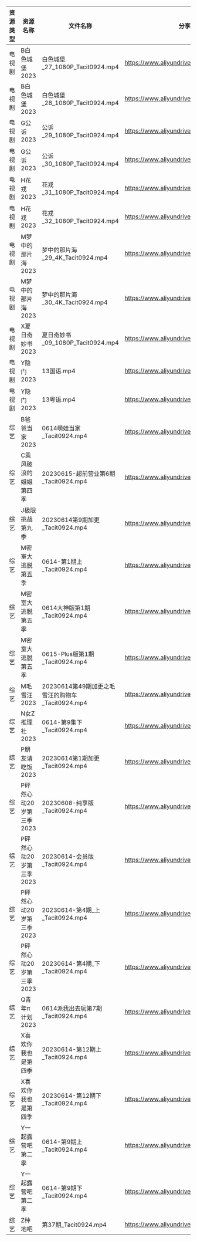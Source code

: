 | 资源类型 | 资源名称            | 文件名称                                 | 分享链接                                      | 更新时间       |
| ---- | --------------- | ------------------------------------ | ----------------------------------------- | ---------- |
| 电视剧  | B白色城堡2023       | 白色城堡_27_1080P_Tacit0924.mp4          | https://www.aliyundrive.com/s/RaWxk24QWV6 | 2023-06-15 |
| 电视剧  | B白色城堡2023       | 白色城堡_28_1080P_Tacit0924.mp4          | https://www.aliyundrive.com/s/RaWxk24QWV6 | 2023-06-15 |
| 电视剧  | G公诉2023         | 公诉_29_1080P_Tacit0924.mp4            | https://www.aliyundrive.com/s/SKq7GkiMEWX | 2023-06-15 |
| 电视剧  | G公诉2023         | 公诉_30_1080P_Tacit0924.mp4            | https://www.aliyundrive.com/s/SKq7GkiMEWX | 2023-06-15 |
| 电视剧  | H花戎2023         | 花戎_31_1080P_Tacit0924.mp4            | https://www.aliyundrive.com/s/DsKqmGre9hn | 2023-06-15 |
| 电视剧  | H花戎2023         | 花戎_32_1080P_Tacit0924.mp4            | https://www.aliyundrive.com/s/DsKqmGre9hn | 2023-06-15 |
| 电视剧  | M梦中的那片海2023     | 梦中的那片海_29_4K_Tacit0924.mp4           | https://www.aliyundrive.com/s/FuXhJiJpMjf | 2023-06-15 |
| 电视剧  | M梦中的那片海2023     | 梦中的那片海_30_4K_Tacit0924.mp4           | https://www.aliyundrive.com/s/FuXhJiJpMjf | 2023-06-15 |
| 电视剧  | X夏日奇妙书2023      | 夏日奇妙书_09_1080P_Tacit0924.mp4         | https://www.aliyundrive.com/s/x7rCFpAvm6R | 2023-06-15 |
| 电视剧  | Y隐门2023         | 13国语.mp4                             | https://www.aliyundrive.com/s/3hQ1KUe4HeE | 2023-06-15 |
| 电视剧  | Y隐门2023         | 13粤语.mp4                             | https://www.aliyundrive.com/s/3hQ1KUe4HeE | 2023-06-15 |
| 综艺   | B爸爸当家2023       | 0614萌娃当家_Tacit0924.mp4               | https://www.aliyundrive.com/s/SqHa3g1TkvY | 2023-06-15 |
| 综艺   | C乘风破浪的姐姐第四季     | 20230615-超前营业第6期_Tacit0924.mp4       | https://www.aliyundrive.com/s/PtzrForHMqQ | 2023-06-15 |
| 综艺   | J极限挑战第九季        | 20230614第9期加更_Tacit0924.mp4          | https://www.aliyundrive.com/s/bs3kspWT7LF | 2023-06-15 |
| 综艺   | M密室大逃脱第五季       | 0614-第1期上_Tacit0924.mp4              | https://www.aliyundrive.com/s/KFCWQFSRon1 | 2023-06-15 |
| 综艺   | M密室大逃脱第五季       | 0614大神版第1期_Tacit0924.mp4             | https://www.aliyundrive.com/s/KFCWQFSRon1 | 2023-06-15 |
| 综艺   | M密室大逃脱第五季       | 0615-Plus版第1期_Tacit0924.mp4          | https://www.aliyundrive.com/s/KFCWQFSRon1 | 2023-06-15 |
| 综艺   | M毛雪汪2023        | 20230614第49期加更之毛雪汪的购物车_Tacit0924.mp4 | https://www.aliyundrive.com/s/asPqfgPRqAg | 2023-06-15 |
| 综艺   | N女Z推理社2023      | 0614-第9集下_Tacit0924.mp4              | https://www.aliyundrive.com/s/RA6dKYNxzLz | 2023-06-15 |
| 综艺   | P朋友请吃饭2023      | 20230614第1期加更_Tacit0924.mp4          | https://www.aliyundrive.com/s/A2Z3HKrT65s | 2023-06-15 |
| 综艺   | P砰然心动20岁第三季2023 | 20230608-纯享版_Tacit0924.mp4           | https://www.aliyundrive.com/s/vX9oHZyPy6Y | 2023-06-15 |
| 综艺   | P砰然心动20岁第三季2023 | 20230614-会员版_Tacit0924.mp4           | https://www.aliyundrive.com/s/vX9oHZyPy6Y | 2023-06-15 |
| 综艺   | P砰然心动20岁第三季2023 | 20230614-第4期_上_Tacit0924.mp4         | https://www.aliyundrive.com/s/vX9oHZyPy6Y | 2023-06-15 |
| 综艺   | P砰然心动20岁第三季2023 | 20230614-第4期_下_Tacit0924.mp4         | https://www.aliyundrive.com/s/vX9oHZyPy6Y | 2023-06-15 |
| 综艺   | Q青年π计划2023      | 0614派我出去玩第7期_Tacit0924.mp4           | https://www.aliyundrive.com/s/PReFQ8C6eAn | 2023-06-15 |
| 综艺   | X喜欢你我也是第四季      | 20230614-第12期上_Tacit0924.mp4         | https://www.aliyundrive.com/s/rA7sxekEMmS | 2023-06-15 |
| 综艺   | X喜欢你我也是第四季      | 20230614-第12期下_Tacit0924.mp4         | https://www.aliyundrive.com/s/rA7sxekEMmS | 2023-06-15 |
| 综艺   | Y一起露营吧第二季       | 0614-第9期上_Tacit0924.mp4              | https://www.aliyundrive.com/s/Fn5hroTsXMn | 2023-06-15 |
| 综艺   | Y一起露营吧第二季       | 0614-第9期下_Tacit0924.mp4              | https://www.aliyundrive.com/s/Fn5hroTsXMn | 2023-06-15 |
| 综艺   | Z种地吧            | 第37期_Tacit0924.mp4                   | https://www.aliyundrive.com/s/X646VT8wnFZ | 2023-06-15 |

